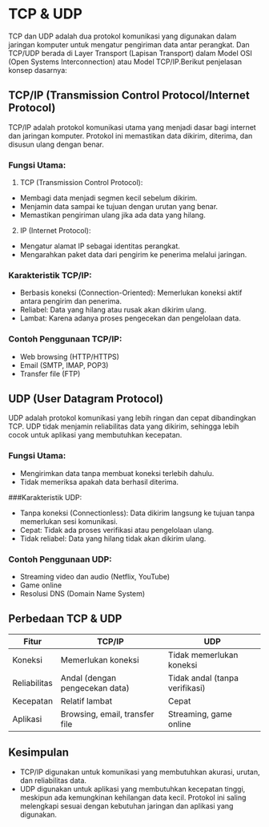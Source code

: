 # TCP & UDP
TCP dan UDP adalah dua protokol komunikasi yang digunakan dalam jaringan komputer untuk mengatur pengiriman data antar perangkat.
Dan TCP/UDP berada di Layer Transport (Lapisan Transport) dalam Model OSI (Open Systems Interconnection) atau Model TCP/IP.Berikut penjelasan konsep dasarnya:

## TCP/IP (Transmission Control Protocol/Internet Protocol)
TCP/IP adalah protokol komunikasi utama yang menjadi dasar bagi internet dan jaringan komputer. Protokol ini memastikan data dikirim, diterima, dan disusun ulang dengan benar.

### Fungsi Utama:
1. TCP (Transmission Control Protocol):
- Membagi data menjadi segmen kecil sebelum dikirim.
- Menjamin data sampai ke tujuan dengan urutan yang benar.
- Memastikan pengiriman ulang jika ada data yang hilang.

2. IP (Internet Protocol):
- Mengatur alamat IP sebagai identitas perangkat.
- Mengarahkan paket data dari pengirim ke penerima melalui jaringan.

### Karakteristik TCP/IP:
- Berbasis koneksi (Connection-Oriented): Memerlukan koneksi aktif antara pengirim dan penerima.
- Reliabel: Data yang hilang atau rusak akan dikirim ulang.
- Lambat: Karena adanya proses pengecekan dan pengelolaan data.

### Contoh Penggunaan TCP/IP:
- Web browsing (HTTP/HTTPS)
- Email (SMTP, IMAP, POP3)
- Transfer file (FTP)

## UDP (User Datagram Protocol)
UDP adalah protokol komunikasi yang lebih ringan dan cepat dibandingkan TCP. UDP tidak menjamin reliabilitas data yang dikirim, sehingga lebih cocok untuk aplikasi yang membutuhkan kecepatan.

### Fungsi Utama:
- Mengirimkan data tanpa membuat koneksi terlebih dahulu.
- Tidak memeriksa apakah data berhasil diterima.

###Karakteristik UDP:
- Tanpa koneksi (Connectionless): Data dikirim langsung ke tujuan tanpa memerlukan sesi komunikasi.
- Cepat: Tidak ada proses verifikasi atau pengelolaan ulang.
- Tidak reliabel: Data yang hilang tidak akan dikirim ulang.

### Contoh Penggunaan UDP:
- Streaming video dan audio (Netflix, YouTube)
- Game online
- Resolusi DNS (Domain Name System)

## Perbedaan TCP & UDP

| Fitur | TCP/IP | UDP |
|---|---|---|
| Koneksi | Memerlukan koneksi | Tidak memerlukan koneksi |
| Reliabilitas | Andal (dengan pengecekan data) | Tidak andal (tanpa verifikasi) |
| Kecepatan | Relatif lambat | Cepat |
| Aplikasi | Browsing, email, transfer file | Streaming, game online |


## Kesimpulan
- TCP/IP digunakan untuk komunikasi yang membutuhkan akurasi, urutan, dan reliabilitas data.
- UDP digunakan untuk aplikasi yang membutuhkan kecepatan tinggi, meskipun ada kemungkinan kehilangan data kecil.
Protokol ini saling melengkapi sesuai dengan kebutuhan jaringan dan aplikasi yang digunakan.
